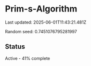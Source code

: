 # Prim-s-Algorithm

Last updated: 2025-06-01T11:43:21.481Z

Random seed: 0.7451076795281997

## Status

Active - 41% complete